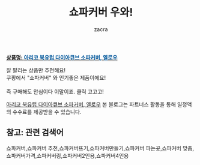 ﻿---
layout: post
title:  "쇼파커버 우와!"
author: zacra
categories: [ 아이템 ]
tags: [쇼파커버,쇼파커버 추천,쇼파커버뜨기,쇼파커버만들기,쇼파커버 파는곳,쇼파커버 맞춤,쇼파커버가격,쇼파커버링,쇼파커버2인용,쇼파커버4인용]
image: https://static.coupangcdn.com/image/product/image/vendoritem/2019/07/03/4887931063/be22bce2-6c01-49a9-93b2-9c833281b05f.jpg 
description: "쿠팡에서 쇼파커버 관련 상품으로 가장 잘팔리는 제품 중 하나라는 사실!!."
rating: 4.5
---

<a href="https://link.coupang.com/re/AFFSDP?lptag=AF8407795&pageKey=235633288&itemId=747721722&vendorItemId=73808890141&traceid=V0-153-70ac0654016019af"><b>상품명: <font color='#01579B'>아리코 북유럽 다이아큐브 소파커버, 옐로우</font></b></a>

잘 팔리는 상품만 추천해요!<br/>
쿠팡에서 "쇼파커버" 와 인기좋은 제품이에요!<br/><br/>
즉 구매해도 안심이다 이말이죠. 클릭 고고고! <br/>



<a href="https://link.coupang.com/re/AFFSDP?lptag=AF8407795&pageKey=235633288&itemId=747721722&vendorItemId=73808890141&traceid=V0-153-70ac0654016019af">아리코 북유럽 다이아큐브 소파커버, 옐로우</a>
본 블로그는 파트너스 활동을 통해 일정액의 수수료를 제공받을 수 있습니다.

## 참고: 관련 검색어    
쇼파커버,쇼파커버 추천,쇼파커버뜨기,쇼파커버만들기,쇼파커버 파는곳,쇼파커버 맞춤,쇼파커버가격,쇼파커버링,쇼파커버2인용,쇼파커버4인용